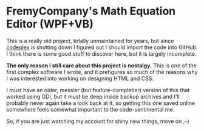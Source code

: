 # FremyCompany's Math Equation Editor (WPF+VB)

This is a really old project, totally unmaintained for years, 
but since [codeplex](https://equationeditor.codeplex.com/) is shutting down I figured out I should import the code into GitHub. 
I think there is some good stuff to discover here, but it is largely incomplete. 

**The only reason I still care about this project is nostalgy.** 
This is one of the first complex software I wrote, and 
it prefigures so much of the reasons why I was interested into working on designing HTML and CSS. 

I must have an older, messier (but feature-completier) version of this that worked using GDI, 
but it must be deep inside backup archives and I'll probably never again take a look back at it, 
so getting this one saved online somewhere feels somewhat important to the code-sentimental me.

So, if you are just watching my account for shiny new things, move on ;-)
